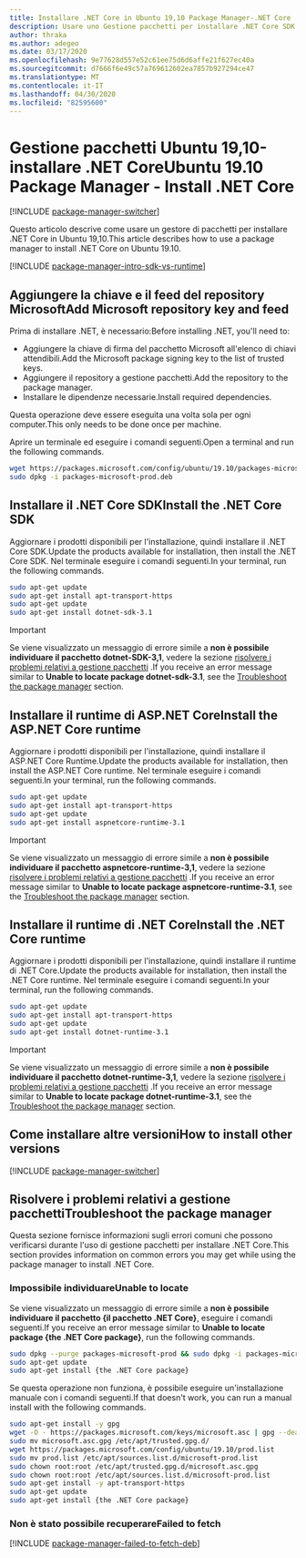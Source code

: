 ```yaml
---
title: Installare .NET Core in Ubuntu 19,10 Package Manager-.NET Core
description: Usare uno Gestione pacchetti per installare .NET Core SDK e Runtime in Ubuntu 19,10.
author: thraka
ms.author: adegeo
ms.date: 03/17/2020
ms.openlocfilehash: 9e77628d557e52c61ee75d6d6affe21f627ec40a
ms.sourcegitcommit: d7666f6e49c57a769612602ea7857b927294ce47
ms.translationtype: MT
ms.contentlocale: it-IT
ms.lasthandoff: 04/30/2020
ms.locfileid: "82595600"
---
```

# <a name="ubuntu-1910-package-manager---install-net-core"></a><span data-ttu-id="7c3b5-103">Gestione pacchetti Ubuntu 19,10-installare .NET Core</span><span class="sxs-lookup"><span data-stu-id="7c3b5-103">Ubuntu 19.10 Package Manager - Install .NET Core</span></span>

[!INCLUDE [package-manager-switcher](./includes/package-manager-switcher.md)]

<span data-ttu-id="7c3b5-104">Questo articolo descrive come usare un gestore di pacchetti per installare .NET Core in Ubuntu 19,10.</span><span class="sxs-lookup"><span data-stu-id="7c3b5-104">This article describes how to use a package manager to install .NET Core on Ubuntu 19.10.</span></span>

[!INCLUDE [package-manager-intro-sdk-vs-runtime](includes/package-manager-intro-sdk-vs-runtime.md)]

## <a name="add-microsoft-repository-key-and-feed"></a><span data-ttu-id="7c3b5-105">Aggiungere la chiave e il feed del repository Microsoft</span><span class="sxs-lookup"><span data-stu-id="7c3b5-105">Add Microsoft repository key and feed</span></span>

<span data-ttu-id="7c3b5-106">Prima di installare .NET, è necessario:</span><span class="sxs-lookup"><span data-stu-id="7c3b5-106">Before installing .NET, you'll need to:</span></span>

- <span data-ttu-id="7c3b5-107">Aggiungere la chiave di firma del pacchetto Microsoft all'elenco di chiavi attendibili.</span><span class="sxs-lookup"><span data-stu-id="7c3b5-107">Add the Microsoft package signing key to the list of trusted keys.</span></span>
- <span data-ttu-id="7c3b5-108">Aggiungere il repository a gestione pacchetti.</span><span class="sxs-lookup"><span data-stu-id="7c3b5-108">Add the repository to the package manager.</span></span>
- <span data-ttu-id="7c3b5-109">Installare le dipendenze necessarie.</span><span class="sxs-lookup"><span data-stu-id="7c3b5-109">Install required dependencies.</span></span>

<span data-ttu-id="7c3b5-110">Questa operazione deve essere eseguita una volta sola per ogni computer.</span><span class="sxs-lookup"><span data-stu-id="7c3b5-110">This only needs to be done once per machine.</span></span>

<span data-ttu-id="7c3b5-111">Aprire un terminale ed eseguire i comandi seguenti.</span><span class="sxs-lookup"><span data-stu-id="7c3b5-111">Open a terminal and run the following commands.</span></span>

```bash
wget https://packages.microsoft.com/config/ubuntu/19.10/packages-microsoft-prod.deb -O packages-microsoft-prod.deb
sudo dpkg -i packages-microsoft-prod.deb
```

## <a name="install-the-net-core-sdk"></a><span data-ttu-id="7c3b5-112">Installare il .NET Core SDK</span><span class="sxs-lookup"><span data-stu-id="7c3b5-112">Install the .NET Core SDK</span></span>

<span data-ttu-id="7c3b5-113">Aggiornare i prodotti disponibili per l'installazione, quindi installare il .NET Core SDK.</span><span class="sxs-lookup"><span data-stu-id="7c3b5-113">Update the products available for installation, then install the .NET Core SDK.</span></span> <span data-ttu-id="7c3b5-114">Nel terminale eseguire i comandi seguenti.</span><span class="sxs-lookup"><span data-stu-id="7c3b5-114">In your terminal, run the following commands.</span></span>

```bash
sudo apt-get update
sudo apt-get install apt-transport-https
sudo apt-get update
sudo apt-get install dotnet-sdk-3.1
```

> [!IMPORTANT]
> <span data-ttu-id="7c3b5-115">Se viene visualizzato un messaggio di errore simile a **non è possibile individuare il pacchetto dotnet-SDK-3,1**, vedere la sezione [risolvere i problemi relativi a gestione pacchetti](#troubleshoot-the-package-manager) .</span><span class="sxs-lookup"><span data-stu-id="7c3b5-115">If you receive an error message similar to **Unable to locate package dotnet-sdk-3.1**, see the [Troubleshoot the package manager](#troubleshoot-the-package-manager) section.</span></span>

## <a name="install-the-aspnet-core-runtime"></a><span data-ttu-id="7c3b5-116">Installare il runtime di ASP.NET Core</span><span class="sxs-lookup"><span data-stu-id="7c3b5-116">Install the ASP.NET Core runtime</span></span>

<span data-ttu-id="7c3b5-117">Aggiornare i prodotti disponibili per l'installazione, quindi installare il ASP.NET Core Runtime.</span><span class="sxs-lookup"><span data-stu-id="7c3b5-117">Update the products available for installation, then install the ASP.NET Core runtime.</span></span> <span data-ttu-id="7c3b5-118">Nel terminale eseguire i comandi seguenti.</span><span class="sxs-lookup"><span data-stu-id="7c3b5-118">In your terminal, run the following commands.</span></span>

```bash
sudo apt-get update
sudo apt-get install apt-transport-https
sudo apt-get update
sudo apt-get install aspnetcore-runtime-3.1
```

> [!IMPORTANT]
> <span data-ttu-id="7c3b5-119">Se viene visualizzato un messaggio di errore simile a **non è possibile individuare il pacchetto aspnetcore-runtime-3,1**, vedere la sezione [risolvere i problemi relativi a gestione pacchetti](#troubleshoot-the-package-manager) .</span><span class="sxs-lookup"><span data-stu-id="7c3b5-119">If you receive an error message similar to **Unable to locate package aspnetcore-runtime-3.1**, see the [Troubleshoot the package manager](#troubleshoot-the-package-manager) section.</span></span>

## <a name="install-the-net-core-runtime"></a><span data-ttu-id="7c3b5-120">Installare il runtime di .NET Core</span><span class="sxs-lookup"><span data-stu-id="7c3b5-120">Install the .NET Core runtime</span></span>

<span data-ttu-id="7c3b5-121">Aggiornare i prodotti disponibili per l'installazione, quindi installare il runtime di .NET Core.</span><span class="sxs-lookup"><span data-stu-id="7c3b5-121">Update the products available for installation, then install the .NET Core runtime.</span></span> <span data-ttu-id="7c3b5-122">Nel terminale eseguire i comandi seguenti.</span><span class="sxs-lookup"><span data-stu-id="7c3b5-122">In your terminal, run the following commands.</span></span>

```bash
sudo apt-get update
sudo apt-get install apt-transport-https
sudo apt-get update
sudo apt-get install dotnet-runtime-3.1
```

> [!IMPORTANT]
> <span data-ttu-id="7c3b5-123">Se viene visualizzato un messaggio di errore simile a **non è possibile individuare il pacchetto dotnet-runtime-3,1**, vedere la sezione [risolvere i problemi relativi a gestione pacchetti](#troubleshoot-the-package-manager) .</span><span class="sxs-lookup"><span data-stu-id="7c3b5-123">If you receive an error message similar to **Unable to locate package dotnet-runtime-3.1**, see the [Troubleshoot the package manager](#troubleshoot-the-package-manager) section.</span></span>

## <a name="how-to-install-other-versions"></a><span data-ttu-id="7c3b5-124">Come installare altre versioni</span><span class="sxs-lookup"><span data-stu-id="7c3b5-124">How to install other versions</span></span>

[!INCLUDE [package-manager-switcher](./includes/package-manager-heading-hack-pkgname.md)]

## <a name="troubleshoot-the-package-manager"></a><span data-ttu-id="7c3b5-125">Risolvere i problemi relativi a gestione pacchetti</span><span class="sxs-lookup"><span data-stu-id="7c3b5-125">Troubleshoot the package manager</span></span>

<span data-ttu-id="7c3b5-126">Questa sezione fornisce informazioni sugli errori comuni che possono verificarsi durante l'uso di gestione pacchetti per installare .NET Core.</span><span class="sxs-lookup"><span data-stu-id="7c3b5-126">This section provides information on common errors you may get while using the package manager to install .NET Core.</span></span>

### <a name="unable-to-locate"></a><span data-ttu-id="7c3b5-127">Impossibile individuare</span><span class="sxs-lookup"><span data-stu-id="7c3b5-127">Unable to locate</span></span>

<span data-ttu-id="7c3b5-128">Se viene visualizzato un messaggio di errore simile a **non è possibile individuare il pacchetto {il pacchetto .NET Core}**, eseguire i comandi seguenti.</span><span class="sxs-lookup"><span data-stu-id="7c3b5-128">If you receive an error message similar to **Unable to locate package {the .NET Core package}**, run the following commands.</span></span>

```bash
sudo dpkg --purge packages-microsoft-prod && sudo dpkg -i packages-microsoft-prod.deb
sudo apt-get update
sudo apt-get install {the .NET Core package}
```

<span data-ttu-id="7c3b5-129">Se questa operazione non funziona, è possibile eseguire un'installazione manuale con i comandi seguenti.</span><span class="sxs-lookup"><span data-stu-id="7c3b5-129">If that doesn't work, you can run a manual install with the following commands.</span></span>

```bash
sudo apt-get install -y gpg
wget -O - https://packages.microsoft.com/keys/microsoft.asc | gpg --dearmor -o microsoft.asc.gpg
sudo mv microsoft.asc.gpg /etc/apt/trusted.gpg.d/
wget https://packages.microsoft.com/config/ubuntu/19.10/prod.list
sudo mv prod.list /etc/apt/sources.list.d/microsoft-prod.list
sudo chown root:root /etc/apt/trusted.gpg.d/microsoft.asc.gpg
sudo chown root:root /etc/apt/sources.list.d/microsoft-prod.list
sudo apt-get install -y apt-transport-https
sudo apt-get update
sudo apt-get install {the .NET Core package}
```

### <a name="failed-to-fetch"></a><span data-ttu-id="7c3b5-130">Non è stato possibile recuperare</span><span class="sxs-lookup"><span data-stu-id="7c3b5-130">Failed to fetch</span></span>

[!INCLUDE [package-manager-failed-to-fetch-deb](includes/package-manager-failed-to-fetch-deb.md)]
